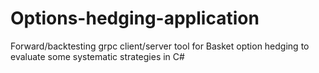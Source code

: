 # Options-hedging-application
Forward/backtesting grpc client/server tool for Basket option hedging to evaluate some systematic strategies in C# 
